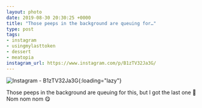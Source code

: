 ```yaml
---
layout: photo
date: 2019-08-30 20:30:25 +0000
title: "Those peeps in the background are queuing for…"
type: post
tags:
- instagram
- usingmylasttoken
- dessert
- meatopia
instagram_url: https://www.instagram.com/p/B1zTV32Ja3G/
---
```


![Instagram - B1zTV32Ja3G](https://colinseymour.co.uk/img/B1zTV32Ja3G.jpg){:loading="lazy"}

Those peeps in the background are queuing for this, but I got the last one 🤣 Nom nom nom 😋
